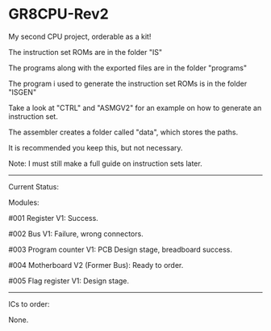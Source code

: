 # GR8CPU-Rev2

My second CPU project, orderable as a kit!

The instruction set ROMs are in the folder "IS"

The programs along with the exported files are in the folder "programs"

The program i used to generate the instruction set ROMs is in the folder "ISGEN"

Take a look at "CTRL" and "ASMGV2" for an example on how to generate an instruction set.

The assembler creates a folder called "data", which stores the paths.

It is recommended you keep this, but not necessary.

Note: I must still make a full guide on instruction sets later.

---

Current Status:

Modules:

#001 Register V1: Success.

#002 Bus V1: Failure, wrong connectors.

#003 Program counter V1: PCB Design stage, breadboard success.

#004 Motherboard V2 (Former Bus): Ready to order.

#005 Flag register V1: Design stage.

---

ICs to order:

None.
